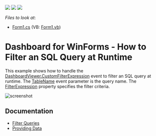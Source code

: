 <!-- default badges list -->
![](https://img.shields.io/endpoint?url=https://codecentral.devexpress.com/api/v1/VersionRange/128581142/18.2.3%2B)
[![](https://img.shields.io/badge/Open_in_DevExpress_Support_Center-FF7200?style=flat-square&logo=DevExpress&logoColor=white)](https://supportcenter.devexpress.com/ticket/details/T339417)
[![](https://img.shields.io/badge/📖_How_to_use_DevExpress_Examples-e9f6fc?style=flat-square)](https://docs.devexpress.com/GeneralInformation/403183)
<!-- default badges end -->
<!-- default file list -->
*Files to look at*:

* [Form1.cs](./CS/Dashboard_CustomFilterExpression_Win/Form1.cs) (VB: [Form1.vb](./VB/Dashboard_CustomFilterExpression_Win/Form1.vb))
<!-- default file list end -->
# Dashboard for WinForms - How to Filter an SQL Query at Runtime


This example shows how to handle the [DashboardViewer.CustomFilterExpression](https://docs.devexpress.com/Dashboard/DevExpress.DashboardWin.DashboardViewer.CustomFilterExpression) event to filter an SQL query at runtime. The [TableName](https://docs.devexpress.com/CoreLibraries/DevExpress.DataAccess.CustomFilterExpressionEventArgs.TableName) event parameter is the query name. The [FilterExpression](https://docs.devexpress.com/CoreLibraries/DevExpress.DataAccess.CustomFilterExpressionEventArgs.FilterExpression) property specifies the filter criteria.


![screenshot](/images/screenshot.png)

## Documentation

- [Filter Queries](https://docs.devexpress.com/Dashboard/115207)
- [Providing Data](https://docs.devexpress.com/Dashboard/16914/)
